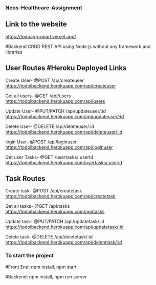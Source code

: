 ### Neos-Healthcare-Assignment

## Link to the website

https://todoapp-pearl.vercel.app/

#Backend
CRUD REST API using Node.js without any framework and libraries

## User Routes                                                                  #Heroku Deployed Links
 
Create User- @POST          /api/createuser                                  https://todoibackend.herokuapp.com/api/createuser

Get all users- @GET         /api/users                                        https://todoibackend.herokuapp.com/api/users

Update User- @PUT/PATCH     /api/updateuser/:id                               https://todoibackend.herokuapp.com/api/updateuser/:id 

Delete User- @DELETE        /api/deleteuser/:id                               https://todoibackend.herokuapp.com/api/deleteuser/:id 

login User- @POST            /api/loginuser                                   https://todoibackend.herokuapp.com/api/loginuser

Get user Tasks- @GET       /usertasks/:userId                                 https://todoibackend.herokuapp.com/usertasks/:userid


## Task Routes
Create task- @POST          /api/createtask                                   https://todoibackend.herokuapp.com/api/createtask

Get all tasks- @GET         /api/tasks                                        https://todoibackend.herokuapp.com/api/tasks

Update task- @PUT/PATCH     /api/updatetask/:id                               https://todoibackend.herokuapp.com/api/updatetask/:id 

Delete task- @DELETE        /api/deletetask/:id                               https://todoibackend.herokuapp.com/api/deletetask/:id 



### To start the project
#Front End:
npm install, 
npm start

#Backend: 
npm install, 
npm run server






